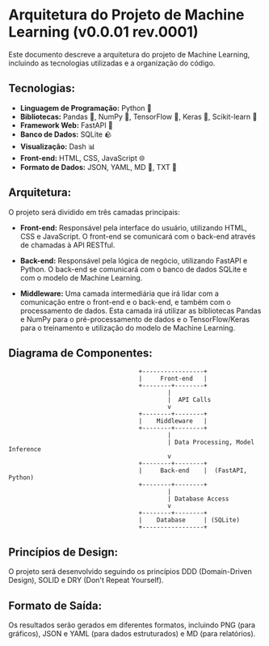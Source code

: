 # Arquitetura do Projeto de Machine Learning (v0.0.01 rev.0001)

Este documento descreve a arquitetura do projeto de Machine Learning, incluindo as tecnologias utilizadas e a organização do código.

## Tecnologias:

* **Linguagem de Programação:** Python 🐍
* **Bibliotecas:** Pandas 🐼, NumPy 🔢, TensorFlow 🧠, Keras 🤖, Scikit-learn 🔬
* **Framework Web:** FastAPI 🚀
* **Banco de Dados:** SQLite 🪨
* **Visualização:** Dash 📊
* **Front-end:** HTML, CSS, JavaScript 🌐
* **Formato de Dados:** JSON, YAML, MD 📄, TXT 📝


## Arquitetura:

O projeto será dividido em três camadas principais:

* **Front-end:** Responsável pela interface do usuário, utilizando HTML, CSS e JavaScript.  O front-end se comunicará com o back-end através de chamadas à API RESTful.

* **Back-end:** Responsável pela lógica de negócio, utilizando FastAPI e Python.  O back-end se comunicará com o banco de dados SQLite e com o modelo de Machine Learning.

* **Middleware:**  Uma camada intermediária que irá lidar com a comunicação entre o front-end e o back-end, e também com o processamento de dados.  Esta camada irá utilizar as bibliotecas Pandas e NumPy para o pré-processamento de dados e o TensorFlow/Keras para o treinamento e utilização do modelo de Machine Learning.


## Diagrama de Componentes:

```
                                    +-----------------+
                                    |     Front-end   |
                                    +--------+--------+
                                            |
                                            |  API Calls
                                            v
                                    +--------+--------+
                                    |    Middleware   |
                                    +--------+--------+
                                            |
                                            | Data Processing, Model Inference
                                            v
                                    +--------+--------+
                                    |     Back-end    |  (FastAPI, Python)
                                    +--------+--------+
                                            |
                                            | Database Access
                                            v
                                    +--------+--------+
                                    |    Database     | (SQLite)
                                    +-----------------+

```

## Princípios de Design:

O projeto será desenvolvido seguindo os princípios DDD (Domain-Driven Design), SOLID e DRY (Don't Repeat Yourself).


## Formato de Saída:

Os resultados serão gerados em diferentes formatos, incluindo PNG (para gráficos), JSON e YAML (para dados estruturados) e MD (para relatórios).
